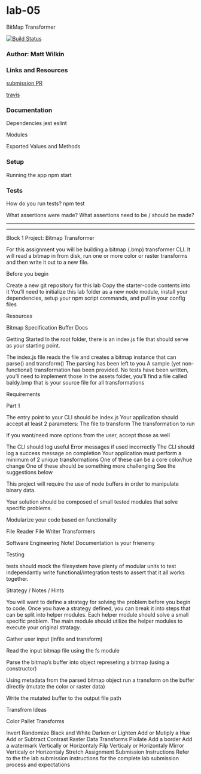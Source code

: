 # lab-05
BitMap Transformer

[![Build Status](https://www.travis-ci.com/mwilkin-401-advanced-javascript/lab-04.svg?branch=master)](https://www.travis-ci.com/mwilkin-401-advanced-javascript/lab-05)

### Author: Matt Wilkin

### Links and Resources
[submission PR](https://github.com/mwilkin-401-advanced-javascript/lab-05/pull/1)

[travis](https://www.travis-ci.com/mwilkin-401-advanced-javascript/lab-05)

### Documentation

Dependencies
jest
eslint

Modules


Exported Values and Methods


### Setup

Running the app
npm start

### Tests
How do you run tests?
npm test

What assertions were made?
What assertions need to be / should be made?

_________________
_________________

Block 1 Project: Bitmap Transformer

For this assignment you will be building a bitmap (.bmp) transformer CLI. It will read a bitmap in from disk, run one or more color or raster transforms and then write it out to a new file.

Before you begin

Create a new git repository for this lab
Copy the starter-code contents into it
You’ll need to initialize this lab folder as a new node module, install your dependencies, setup your npm script commands, and pull in your config files

Resources

Bitmap Specification
Buffer Docs

Getting Started
In the root folder, there is an index.js file that should serve as your starting point.

The index.js file reads the file and creates a bitmap instance that can parse() and transform()
The parsing has been left to you
A sample (yet non-functional) transformation has been provided.
No tests have been written, you’ll need to implement those
In the assets folder, you’ll find a file called baldy.bmp that is your source file for all transformations

Requirements

Part 1

The entry point to your CLI should be index.js
Your application should accept at least 2 parameters:
The file to transform
The transformation to run

If you want/need more options from the user, accept those as well

The CLI should log useful Error messages if used incorrectly
The CLI should log a success message on completion
Your application must perform a minimum of 2 unique transformations
One of these can be a core color/hue change
One of these should be something more challenging
See the suggestions below

This project will require the use of node buffers in order to manipulate binary data.

Your solution should be composed of small tested modules that solve specific problems.

Modularize your code based on functionality

File Reader
File Writer
Transformers

Software Engineering Note! Documentation is your frienemy

Testing

tests should mock the filesystem
have plenty of modular units to test independantly
write functional/integration tests to assert that it all works together.

Strategy / Notes / Hints

You will want to define a strategy for solving the problem before you begin to code. Once you have a strategy defined, you can break it into steps that can be split into helper modules. Each helper module should solve a small specific problem. The main module should utilize the helper modules to execute your original stratagy.

Gather user input (infile and transform)

Read the input bitmap file using the fs module

Parse the bitmap’s buffer into object represeting a bitmap (using a constructor)

Using metadata from the parsed bitmap object run a transform on the buffer directly (mutate the color or raster data)

Write the mutated buffer to the output file path

Transfrom Ideas

Color Pallet Transforms

Invert
Randomize
Black and White
Darken or Lighten
Add or Mutiply a Hue
Add or Subtract Contrast
Raster Data Transforms
Pixilate
Add a border
Add a watermark
Vertically or Horizontaly Filp
Verticaly or Horizontaly Mirror
Verticaly or Horizontaly Stretch
Assignment Submission Instructions
Refer to the the lab submission instructions for the complete lab submission process and expectations